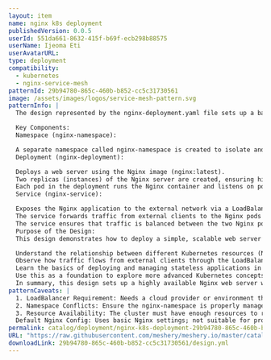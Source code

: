 ```yaml
---
layout: item
name: nginx k8s deployment
publishedVersion: 0.0.5
userId: 551da661-8632-415f-b69f-ecb298b88575
userName: Ijeoma Eti
userAvatarURL:
type: deployment
compatibility:
  - kubernetes
  - nginx-service-mesh
patternId: 29b94780-865c-460b-b852-cc5c31730561
image: /assets/images/logos/service-mesh-pattern.svg
patternInfo: |
  The design represented by the nginx-deployment.yaml file sets up a basic web server infrastructure using Kubernetes resources.

  Key Components:
  Namespace (nginx-namespace):

  A separate namespace called nginx-namespace is created to isolate and organize the Nginx application and its resources from other applications running in the cluster.
  Deployment (nginx-deployment):

  Deploys a web server using the Nginx image (nginx:latest).
  Two replicas (instances) of the Nginx server are created, ensuring high availability and load distribution across multiple pods.
  Each pod in the deployment runs the Nginx container and listens on port 80.
  Service (nginx-service):

  Exposes the Nginx application to the external network via a LoadBalancer service type.
  The service forwards traffic from external clients to the Nginx pods on port 80, making the web server accessible outside the cluster.
  The service ensures that traffic is balanced between the two Nginx pods.
  Purpose of the Design:
  This design demonstrates how to deploy a simple, scalable web server using Kubernetes. By visualizing this in Meshery, you can:

  Understand the relationship between different Kubernetes resources (Namespace, Deployment, and Service).
  Observe how traffic flows from external clients through the LoadBalancer to the Nginx pods.
  Learn the basics of deploying and managing stateless applications in Kubernetes.
  Use this as a foundation to explore more advanced Kubernetes concepts like autoscaling, rolling updates, and integration with service meshes.
  In summary, this design sets up a highly available Nginx web server with external access and load balancing, making it a fundamental example of how to deploy and expose applications using Kubernetes.
patternCaveats: |
  1. LoadBalancer Requirement: Needs a cloud provider or environment that supports LoadBalancer services; otherwise, external access might not work.
  2. Namespace Conflicts: Ensure the nginx-namespace is properly managed to avoid conflicts with existing resources.
  3. Resource Availability: The cluster must have enough resources to run the two Nginx replicas.
  Default Nginx Config: Uses basic Nginx settings; not suitable for production without customization.
permalink: catalog/deployment/nginx-k8s-deployment-29b94780-865c-460b-b852-cc5c31730561.html
URL: "https://raw.githubusercontent.com/meshery/meshery.io/master/catalog/29b94780-865c-460b-b852-cc5c31730561/0.0.5/design.yml"
downloadLink: 29b94780-865c-460b-b852-cc5c31730561/design.yml
---
```

